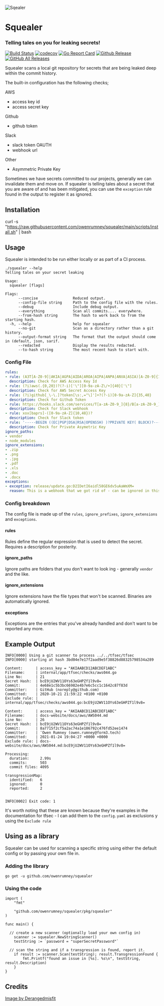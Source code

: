 ![Sqealer](squealer.png)

# Squealer

### Telling tales on you for leaking secrets!

[![Build Status](https://travis-ci.com/owenrumney/squealer.svg?branch=main)](https://travis-ci.com/owenrumney/squealer)
[![codecov](https://codecov.io/gh/owenrumney/squealer/branch/main/graph/badge.svg?token=2EH55OCCX7)](https://codecov.io/gh/owenrumney/squealer)
[![Go Report Card](https://goreportcard.com/badge/github.com/owenrumney/squealer)](https://goreportcard.com/report/github.com/owenrumney/squealer)
[![Github Release](https://img.shields.io/github/release/owenrumney/squealer.svg)](https://github.com/owenrumney/squealer/releases)
[![GitHub All Releases](https://img.shields.io/github/downloads/owenrumney/squealer/total)](https://github.com/owenrumney/squealer/releases)

Squealer scans a local git repository for secrets that are being leaked deep within the commit history. 

The built-in configuration has the following checks;

AWS
- access key id
- access secret key

Github
- github token

Slack
- slack token OAUTH
- webhook url


Other
- Asymmetric Private Key

Sometimes we have secrets committed to our projects, generally we can invalidate them and move on. If squealer is telling tales about a secret that you are aware of and has been mitigated, you can use the `exception` rule found in the output to register it as ignored.

## Installation

curl -s "https://raw.githubusercontent.com/owenrumney/squealer/main/scripts/install.sh" | bash


## Usage

Squealer is intended to be run either locally or as part of a CI process. 

```shell
./squealer --help
Telling tales on your secret leaking

Usage:
  squealer [flags]

Flags:
      --concise                Reduced output.
      --config-file string     Path to the config file with the rules.
      --debug                  Include debug output.
      --everything             Scan all commits.... everywhere.
      --from-hash string       The hash to work back to from the starting hash.
  -h, --help                   help for squealer
      --no-git                 Scan as a directory rather than a git history.
      --output-format string   The format that the output should come in (default, json, sarif.
      --redacted               Display the results redacted.
      --to-hash string         The most recent hash to start with.
```

### Config File

```yaml
rules:
- rule: (A3T[A-Z0-9]|AKIA|AGPA|AIDA|AROA|AIPA|ANPA|ANVA|ASIA)[A-Z0-9]{16}
  description: Check for AWS Access Key Id
- rule: (?i)aws(.{0,20})?(?-i)['\"][0-9a-zA-Z\/+]{40}['\"]
  description: Check for AWS Secret Access Key
- rule: (?i)github[_\-\.]?token[\s:,="\]']+?(?-i)[0-9a-zA-Z]{35,40}
  description: Check for Github Token 
- rule: https://hooks.slack.com/services/T[a-zA-Z0-9_]{8}/B[a-zA-Z0-9_]{8}/[a-zA-Z0-9_]{24}
  description: Check for Slack webhook
- rule: xox[baprs]-([0-9a-zA-Z]{10,48})?
  description: Check for Slack token
- rule: '-----BEGIN ((EC|PGP|DSA|RSA|OPENSSH) )?PRIVATE KEY( BLOCK)?-----'
  description: Check for Private Asymetric Key
ignore_paths:
- vendor
- node_modules
ignore_extensions:
- .zip
- .png
- .jpg
- .pdf
- .xls
- .doc
- .docx
exceptions:
- exception: release/update.go:D2IDetI6aidl58GE6dv5uAaWmXM=
  reason: This is a webhook that we got rid of - can be ignored in this file
```

### Config breakdown

The config file is made up of the `rules`, `ignore_prefixes`, `ignore_extensions` and `exceptions`. 

#### rules

Rules define the regular expression that is used to detect the secret. Requires a description for posterity.

#### ignore_paths

Ignore paths are folders that you don't want to look ing - generally `vendor` and the like.

#### ignore_extensions

Ignore extensions have the file types that won't be scanned. Binaries are automatically ignored.

#### exceptions

Exceptions are the entries that you've already handled and don't want to be reported any more.

## Example Output

```shell
INFO[0000] Using a git scanner to process ../../tfsec/tfsec
INFO[0000] starting at hash 3bd04e7e17f2aad9e5f38826d88325798534a289

Content:      | access_key = "AKIAABCD12ABCDEF1ABC"
Filename:     | internal/app/tfsec/checks/aws044.go
Line No:      | 21
Secret Hash:  | bcE9jU2WV11OYs63eGHPZf1l9v8=
Commit:       | 4e68e1c5b3bc66982e4b7e6c5cc1c1642c87f83d
Committer:    | GitHub (noreply@github.com)
Committed:    | 2020-10-21 21:59:22 +0100 +0100
Exclude rule: | internal/app/tfsec/checks/aws044.go:bcE9jU2WV11OYs63eGHPZf1l9v8=

Content:      | access_key = "AKIAABCD12ABCDEF1ABC"
Filename:     | docs-website/docs/aws/AWS044.md
Line No:      | 26
Secret Hash:  | bcE9jU2WV11OYs63eGHPZf1l9v8=
Commit:       | 8a7715f2cf5a2ac74a1e186792c476fd52ee1474
Committer:    | ¨Owen Rumney (owen.rumney@form3.tech)
Committed:    | 2021-01-24 19:04:27 +0000 +0000
Exclude rule: | docs-website/docs/aws/AWS044.md:bcE9jU2WV11OYs63eGHPZf1l9v8=

Processing:
  duration:     2.99s
  commits:      503
  commit files: 4095

transgressionMap:
  identified:   6
  ignored:      0
  reported:     2


INFO[0002] Exit code: 1

```

It's worth noting that these are known because they're examples in the documentation for tfsec - I can add them to the `config.yaml` as exclusions y using the `Exclude rule`


## Using as a library

Squealer can be used for scanning a specific string using either the default config or by passing your own file in.

### Adding the library

```
go get -u github.com/owenrumney/squealer
```

### Using the code

```golang
import (
	"fmt"

	"github.com/owenrumney/squealer/pkg/squealer"
)

func main() {

  // create a new scanner (optionally load your own config in)
	scanner := squealer.NewStringScanner()
	testString := `password = "superSecretPassword"`

  // scan the string and if a transgression is found, report it.
	if result := scanner.Scan(testString); result.TransgressionFound {
		fmt.Printf("found an issue in [%s]. %s\n", testString, result.Description)
	}
}

```


## Credits

[Image by Derangedmisfit](https://derangedmisfit.newgrounds.com/)
